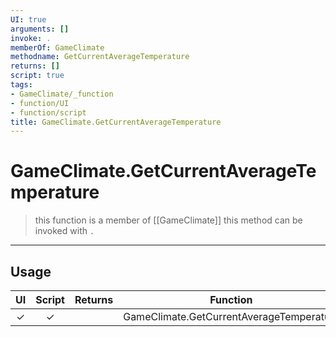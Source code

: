 ```yaml
---
UI: true
arguments: []
invoke: .
memberOf: GameClimate
methodname: GetCurrentAverageTemperature
returns: []
script: true
tags:
- GameClimate/_function
- function/UI
- function/script
title: GameClimate.GetCurrentAverageTemperature
---
```

# GameClimate.GetCurrentAverageTemperature
> this function is a member of [[GameClimate]]
> this method can be invoked with `.`
-----
## Usage
|  UI | Script | Returns | Function | Arguments |
|:---:|:------:|-------:|:--------:|:---------|
|✓|✓||GameClimate.GetCurrentAverageTemperature||

